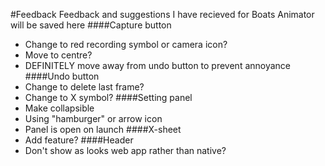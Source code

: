 #Feedback
Feedback and suggestions I have recieved for Boats Animator will be saved here
####Capture button
* Change to red recording symbol or camera icon?
* Move to centre?
* DEFINITELY move away from undo button to prevent annoyance
####Undo button
* Change to delete last frame?
* Change to X symbol?
####Setting panel
* Make collapsible
* Using "hamburger" or arrow icon
* Panel is open on launch
####X-sheet
* Add feature?
####Header
* Don't show as looks web app rather than native?
